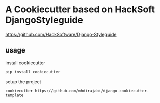 # A Cookiecutter based on HackSoft DjangoStyleguide

https://github.com/HackSoftware/Django-Styleguide

## usage

install cookiecutter
```
pip install cookiecutter
```

setup the project
```
cookiecutter https://github.com/mhdirajabi/django-cookiecutter-template
```
